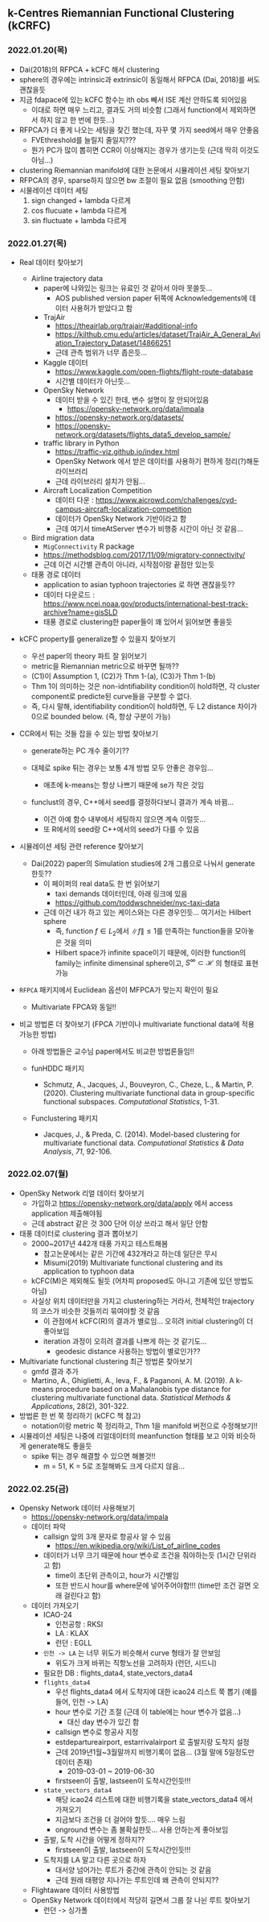 ## k-Centres Riemannian Functional Clustering (kCRFC)

### 2022.01.20(목)


- Dai(2018)의 RFPCA + kCFC 해서 clustering
- sphere의 경우에는 intrinsic과 extrinsic이 동일해서 RFPCA (Dai, 2018)를 써도 괜찮을듯
- 지금 fdapace에 있는 kCFC 함수는 ith obs 빼서 ISE 계산 안하도록 되어있음
  - 이대로 하면 매우 느리고, 결과도 거의 비슷함 (그래서 function에서 제외하면서 하지 않고 한 번에 한듯...)
- RFPCA가 더 좋게 나오는 세팅을 찾긴 했는데, 자꾸 몇 가지 seed에서 매우 안좋음
  - FVEthreshold를 늘릴지 줄일지???
  - 뭔가 PC가 많이 뽑히면 CCR이 이상해지는 경우가 생기는듯 (근데 딱히 이것도 아님...)
- clustering Riemannian manifold에 대한 논문에서 시뮬레이션 세팅 찾아보기
- RFPCA의 경우, sparse하지 않으면 bw 조절이 필요 없음 (smoothing 안함)
- 시물레이션 데이터 세팅
  1. sign changed + lambda 다르게
  2. cos flucuate + lambda 다르게
  3. sin fluctuate + lambda 다르게

### 2022.01.27(목)

- Real 데이터 찾아보기
  
  - Airline trajectory data
    - paper에 나와있는 링크는 유료인 것 같아서 아마 못쓸듯... 
      - AOS published version paper 뒤쪽에 Acknowledgements에 데이터 사용허가 받았다고 함
    - TrajAir
      - https://theairlab.org/trajair/#additional-info
      - https://kilthub.cmu.edu/articles/dataset/TrajAir_A_General_Aviation_Trajectory_Dataset/14866251
      - 근데 관측 범위가 너무 좁은듯...
    - Kaggle 데이터
      - https://www.kaggle.com/open-flights/flight-route-database
      - 시간별 데이터가 아닌듯...
    - OpenSky Network
      - 데이터 받을 수 있긴 한데, 변수 설명이 잘 안되어있음
        - https://opensky-network.org/data/impala
      - https://opensky-network.org/datasets/
      - https://opensky-network.org/datasets/flights_data5_develop_sample/
    - traffic library in Python
      - https://traffic-viz.github.io/index.html
      - OpenSky Network 에서 받은 데이터를 사용하기 편하게 정리(?)해둔 라이브러리
      - 근데 라이브러리 설치가 안됨...
    - Aircraft Localization Competition
      - 데이터 다운 : https://www.aicrowd.com/challenges/cyd-campus-aircraft-localization-competition
      - 데이터가 OpenSky Network 기반이라고 함
      - 근데 여기서 timeAtServer 변수가 비행중 시간이 아닌 것 같음...
  - Bird migration data
    - `MigConnectivity` R package
    - https://methodsblog.com/2017/11/09/migratory-connectivity/
    - 근데 이건 시간별 관측이 아니라, 시작점이랑 끝점만 있는듯
  - 태풍 경로 데이터
    - application to asian typhoon trajectories 로 하면 괜찮을듯??
    - 데이터 다운로드 : https://www.ncei.noaa.gov/products/international-best-track-archive?name=gisSLD
    - 태풍 경로로 clustering한 paper들이 꽤 있어서 읽어보면 좋을듯
- kCFC property를 generalize할 수 있을지 찾아보기
  - 우선 paper의 theory 파트 잘 읽어보기
  - metric을 Riemannian metric으로 바꾸면 될까??
  - (C1)이 Assumption 1, (C2)가 Thm 1-(a), (C3)가 Thm 1-(b)
  - Thm 1이 의미하는 것은 non-idntifiability condition이 hold하면, 각 cluster component로 predicte된 curve들을 구분할 수 없다.
  - 즉, 다시 말해, identifiability condition이 hold하면, 두 L2 distance 차이가 0으로 bounded below. (즉, 항상 구분이 가능)
- CCR에서 튀는 것들 잡을 수 있는 방법 찾아보기
  - generate하는 PC 개수 줄이기??
  - 대체로 spike 튀는 경우는 보통 4개 방법 모두 안좋은 경우임...
  
    - 애초에 k-means는 항상 나쁘기 때문에 se가 작은 것임
  - funclust의 경우, C++에서 seed를 결정하다보니 결과가 계속 바뀜...

    - 이건 아예 함수 내부에서 세팅하지 않으면 계속 이럴듯...
    - 또 R에서의 seed랑 C++에서의 seed가 다를 수 있음
- 시뮬레이션 세팅 관련 reference 찾아보기
  - Dai(2022) paper의 Simulation studies에 2개 그룹으로 나눠서 generate한듯??
    - 이 페이퍼의 real data도 한 번 읽어보기
      - taxi demands 데이터인데, 아래 링크에 있음
      - https://github.com/toddwschneider/nyc-taxi-data
    - 근데 이건 내가 하고 있는 케이스와는 다른 경우인듯... 여기서는 Hilbert sphere
      - 즉, function $f \in L_2$에서 $\lVert f \rVert \le 1$를 만족하는 function들을 모아놓은 것을 의미
      - Hilbert space가 infinite space이기 때문에, 이러한 function의 family는 infinite dimensinal sphere이고, $S^\infty \subset \mathcal{H}$ 의 형태로 표현가능
- `RFPCA` 패키지에서 Euclidean 옵션이 MFPCA가 맞는지 확인이 필요
  
  - Multivariate FPCA와 동일!!
- 비교 방법론 더 찾아보기 (FPCA 기반이나 multivariate functional data에 적용 가능한 방법)
  - 아래 방법들은 교수님 paper에서도 비교한 방법론들임!!

  - funHDDC 패키지
    - Schmutz, A., Jacques, J., Bouveyron, C., Cheze, L., & Martin, P. (2020). Clustering multivariate functional data in group-specific functional subspaces. *Computational Statistics*, 1-31.

  - Funclustering 패키지
    - Jacques, J., & Preda, C. (2014). Model-based clustering for multivariate functional data. *Computational Statistics & Data Analysis*, *71*, 92-106.


### 2022.02.07(월)

- OpenSky Network 리얼 데이터 찾아보기
  - 가입하고 https://opensky-network.org/data/apply 에서 access application 제출해야됨
  - 근데 abstract 같은 것 300 단어 이상 쓰라고 해서 일단 안함
- 태풍 데이터로 clustering 결과 뽑아보기
  - 2000~2017년 442개 태풍 가지고 테스트해봄
    - 참고논문에서는 같은 기간에 432개라고 하는데 일단은 무시
    - Misumi(2019) Multivariate functional clustering and its application to typhoon data
  - kCFC(M)은 제외해도 될듯 (어차피 proposed도 아니고 기존에 있던 방법도 아님)
  - 사실상 위치 데이터만을 가지고 clustering하는 거라서, 전체적인 trajectory의 코스가 비슷한 것들끼리 묶여야할 것 같음
    - 이 관점에서 kCFC(R)의 결과가 별로임... 오히려 initial clustering이 더 좋아보임
    - iteration 과정이 오히려 결과를 나쁘게 하는 것 같기도...
      - geodesic distance 사용하는 방법이 별로인가??
- Multivariate functional clustering 최근 방법론 찾아보기
  - gmfd 결과 추가
  - Martino, A., Ghiglietti, A., Ieva, F., & Paganoni, A. M. (2019). A k-means procedure based on a Mahalanobis type distance for clustering multivariate functional data. *Statistical Methods & Applications*, 28(2), 301-322.
- 방법론 한 번 쭉 정리하기 (kCFC 책 참고)
  - notation이랑 metric 쭉 정리하고, Thm 1을 manifold 버전으로 수정해보기!!
- 시뮬레이션 세팅은 나중에 리얼데이터의 meanfunction 형태를 보고 이와 비슷하게 generate해도 좋을듯
  - spike 튀는 경우 해결할 수 있으면 해볼것!!
    - m = 51, K = 5로 조절해봐도 크게 다르지 않음...

### 2022.02.25(금)

- Opensky Network 데이터 사용해보기
  - https://opensky-network.org/data/impala
  - 데이터 파악
    - callsign 앞의 3개 문자로 항공사 알 수 있음
      - https://en.wikipedia.org/wiki/List_of_airline_codes
    - 데이터가 너무 크기 때문에 hour 변수로 조건을 줘야하는듯 (1시간 단위라고 함)
      - time이 초단위 관측이고, hour가 시간별임
      - 또한 반드시 hour를 where문에 넣어주어야함!!! (time만 조건 걸면 오래 걸린다고 함)
  - 데이터 가져오기
    - ICAO-24
      - 인천공항 : RKSI
      - LA : KLAX
      - 런던 : EGLL
    - `인천 -> LA` 는 너무 위도가 비슷해서 curve 형태가 잘 안보임
      - 위도가 크게 바뀌는 직항노선을 고려하자 (런던, 시드니)
    - 필요한 DB : flights_data4, state_vectors_data4
    - `flights_data4`
      - 우선 flights_data4 에서 도착지에 대한 icao24 리스트 쭉 뽑기 (예를 들어, 인천 -> LA)
      - hour 변수로 기간 조절 (근데 이 table에는 hour 변수가 없음...)
        - 대신 day 변수가 있긴 함
      - callsign 변수로 항공사 지정
      - estdepartureairport, estarrivalairport 로 출발지랑 도착지 설정
      - 근데 2019년1월~3월말까지 비행기록이 없음... (3월 말에 5일정도만 데이터 존재)
        - 2019-03-01 ~ 2019-06-30
      - firstseen이 출발, lastseen이 도착시간인듯!!!
    - `state_vectors_data4`
      - 해당 icao24 리스트에 대한 비행기록을 state_vectors_data4 에서 가져오기
      - 지금보다 조건을 더 걸어야 할듯.... 매우 느림
      - onground 변수는 좀 불확실한듯... 사용 안하는게 좋아보임
    - 출발, 도착 시간을 어떻게 정하지??
      - firstseen이 출발, lastseen이 도착시간인듯!!! 
    - 도착지를 LA 말고 다른 곳으로 하자
      - 대서양 넘어가는 루트가 중간에 관측이 안되는 것 같음
      - 근데 원래 태평양 지나가는 루트인데 왜 관측이 안되지??
  - Flightaware 데이터 사용방법
  - OpenSky Network 데이터에서 적당히 길면서 그룹 잘 나뉜 루트 찾아보기
    - 런던 -> 싱가폴